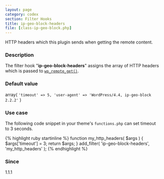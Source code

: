 ```yaml
---
layout: page
category: codex
section: Filter Hooks
title: ip-geo-block-headers
file: [class-ip-geo-block.php]
---
```


HTTP headers which this plugin sends when getting the remote content.

<!--more-->

### Description ###

The filter hook "**ip-geo-block-headers**" assigns the array of HTTP headers 
which is passed to [`wp_remote_get()`][WpRemoteGet].

### Default value ###

array( `'timeout' => 5, 'user-agent' => 'WordPress/4.4, ip-geo-block 2.2.2'` )

### Use case ###

The following code snippet in your theme's `functions.php` can set timeout to 
3 seconds.

{% highlight ruby startinline %}
function my_http_headers( $args ) {
    $args['timeout'] = 3;
    return $args;
}
add_filter( 'ip-geo-block-headers', 'my_http_headers' );
{% endhighlight %}

### Since ###

1.1.1

[IP-Geo-Block]: https://wordpress.org/plugins/ip-geo-block/ "WordPress › IP Geo Block « WordPress Plugins"
[WpRemoteGet]:  https://codex.wordpress.org/Function_Reference/wp_remote_get "Function Reference/wp remote get « WordPress Codex"
